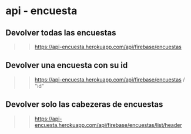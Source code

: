 # api - encuesta

## Devolver todas las encuestas
>> https://api-encuesta.herokuapp.com/api/firebase/encuestas



## Devolver una encuesta con su id
>> https://api-encuesta.herokuapp.com/api/firebase/encuestas / "id"


## Devolver solo las cabezeras de encuestas
>> https://api-encuesta.herokuapp.com/api/firebase/encuestas/list/header
